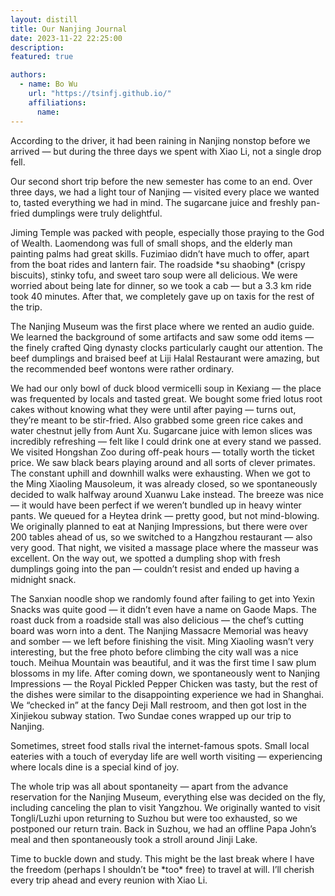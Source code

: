 ```yaml
---
layout: distill
title: Our Nanjing Journal
date: 2023-11-22 22:25:00
description: 
featured: true

authors:
  - name: Bo Wu
    url: "https://tsinfj.github.io/"
    affiliations:
      name: 
---
```

<p>According to the driver, it had been raining in Nanjing nonstop before we arrived — but during the three days we spent with Xiao Li, not a single drop fell.</p>  
<p>Our second short trip before the new semester has come to an end. Over three days, we had a light tour of Nanjing — visited every place we wanted to, tasted everything we had in mind. The sugarcane juice and freshly pan-fried dumplings were truly delightful.</p>  
<p>Jiming Temple was packed with people, especially those praying to the God of Wealth. Laomendong was full of small shops, and the elderly man painting palms had great skills. Fuzimiao didn’t have much to offer, apart from the boat rides and lantern fair. The roadside *su shaobing* (crispy biscuits), stinky tofu, and sweet taro soup were all delicious. We were worried about being late for dinner, so we took a cab — but a 3.3 km ride took 40 minutes. After that, we completely gave up on taxis for the rest of the trip.</p>  
<p>The Nanjing Museum was the first place where we rented an audio guide. We learned the background of some artifacts and saw some odd items — the finely crafted Qing dynasty clocks particularly caught our attention. The beef dumplings and braised beef at Liji Halal Restaurant were amazing, but the recommended beef wontons were rather ordinary.</p>  
<p>We had our only bowl of duck blood vermicelli soup in Kexiang — the place was frequented by locals and tasted great. We bought some fried lotus root cakes without knowing what they were until after paying — turns out, they’re meant to be stir-fried. Also grabbed some green rice cakes and water chestnut jelly from Aunt Xu. Sugarcane juice with lemon slices was incredibly refreshing — felt like I could drink one at every stand we passed. We visited Hongshan Zoo during off-peak hours — totally worth the ticket price. We saw black bears playing around and all sorts of clever primates. The constant uphill and downhill walks were exhausting. When we got to the Ming Xiaoling Mausoleum, it was already closed, so we spontaneously decided to walk halfway around Xuanwu Lake instead. The breeze was nice — it would have been perfect if we weren’t bundled up in heavy winter pants. We queued for a Heytea drink — pretty good, but not mind-blowing. We originally planned to eat at Nanjing Impressions, but there were over 200 tables ahead of us, so we switched to a Hangzhou restaurant — also very good. That night, we visited a massage place where the masseur was excellent. On the way out, we spotted a dumpling shop with fresh dumplings going into the pan — couldn’t resist and ended up having a midnight snack.</p>  
<p>The Sanxian noodle shop we randomly found after failing to get into Yexin Snacks was quite good — it didn’t even have a name on Gaode Maps. The roast duck from a roadside stall was also delicious — the chef’s cutting board was worn into a dent. The Nanjing Massacre Memorial was heavy and somber — we left before finishing the visit. Ming Xiaoling wasn’t very interesting, but the free photo before climbing the city wall was a nice touch. Meihua Mountain was beautiful, and it was the first time I saw plum blossoms in my life. After coming down, we spontaneously went to Nanjing Impressions — the Royal Pickled Pepper Chicken was tasty, but the rest of the dishes were similar to the disappointing experience we had in Shanghai. We “checked in” at the fancy Deji Mall restroom, and then got lost in the Xinjiekou subway station. Two Sundae cones wrapped up our trip to Nanjing.</p>  
<p>Sometimes, street food stalls rival the internet-famous spots. Small local eateries with a touch of everyday life are well worth visiting — experiencing where locals dine is a special kind of joy.</p>  
<p>The whole trip was all about spontaneity — apart from the advance reservation for the Nanjing Museum, everything else was decided on the fly, including canceling the plan to visit Yangzhou. We originally wanted to visit Tongli/Luzhi upon returning to Suzhou but were too exhausted, so we postponed our return train. Back in Suzhou, we had an offline Papa John’s meal and then spontaneously took a stroll around Jinji Lake.</p>  
<p>Time to buckle down and study. This might be the last break where I have the freedom (perhaps I shouldn’t be *too* free) to travel at will. I’ll cherish every trip ahead and every reunion with Xiao Li.</p>

